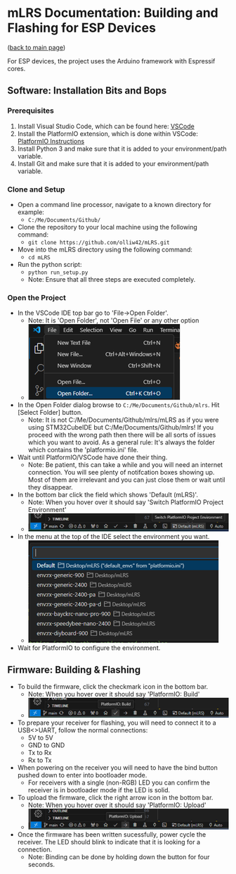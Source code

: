 # mLRS Documentation: Building and Flashing for ESP Devices #

([back to main page](../README.md))

For ESP devices, the project uses the Arduino framework with Espressif cores.

## Software: Installation Bits and Bops

### Prerequisites ####

1. Install Visual Studio Code, which can be found here: [VSCode](https://code.visualstudio.com/)
2. Install the PlatformIO extension, which is done within VSCode: [PlatformIO Instructions](https://platformio.org/install/ide?install=vscode)
3. Install Python 3 and make sure that it is added to your environment/path variable.
4. Install Git and make sure that it is added to your environment/path variable.

### Clone and Setup ###

- Open a command line processor, navigate to a known directory for example:
    - `C:/Me/Documents/Github/`
- Clone the repository to your local machine using the following command:
    - `git clone https://github.com/olliw42/mLRS.git`
- Move into the mLRS directory using the following command:
    - `cd mLRS`
- Run the python script:
    - `python run_setup.py`
    - Note: Ensure that all three steps are executed completely.

### Open the Project ###

- In the VSCode IDE top bar go to 'File->Open Folder'. 
    - Note: It is 'Open Folder', not 'Open File' or any other option
    - <img src="images/ESP_open_folder.png">
- In the Open Folder dialog browse to `C:/Me/Documents/Github/mlrs`. Hit [Select Folder] button. 
    - Note: It is not C:/Me/Documents/Github/mlrs/mLRS as if you were using STM32CubeIDE but C:/Me/Documents/Github/mlrs! If you proceed with the wrong path then there will be all sorts of issues which you want to avoid. As a general rule: It's always the folder which contains the 'platformio.ini' file.
- Wait until PlatformIO/VSCode have done their thing. 
    - Note: Be patient, this can take a while and you will need an internet connection. You will see plenty of notifcation boxes showing up. Most of them are irrelevant and you can just close them or wait until they disappear.
- In the bottom bar click the field which shows 'Default (mLRS)'.
    - Note: When you hover over it should say 'Switch PlatformIO Project Environment'
    - <img src="images/ESP_environment.png">
- In the menu at the top of the IDE select the environment you want.
    - <img src="images/ESP_env_menu.png">
- Wait for PlatformIO to configure the environment.

## Firmware: Building & Flashing

- To build the firmware, click the checkmark icon in the bottom bar.
    - Note: When you hover over it should say 'PlatformIO: Build'
    - <img src="images/ESP_build.png">
- To prepare your receiver for flashing, you will need to connect it to a USB<>UART, follow the normal connections:
    - 5V to 5V
    - GND to GND
    - Tx to Rx
    - Rx to Tx
- When powering on the receiver you will need to have the bind button pushed down to enter into bootloader mode.
    - For receivers with a single (non-RGB) LED you can confirm the receiver is in bootloader mode if the LED is solid.
- To upload the firmware, click the right arrow icon in the bottom bar.
    - Note: When you hover over it should say 'PlatformIO: Upload'
    - <img src="images/ESP_upload.png">
- Once the firmware has been written sucessfully, power cycle the receiver. The LED should blink to indicate that it is looking for a connection.
    - Note: Binding can be done by holding down the button for four seconds.
